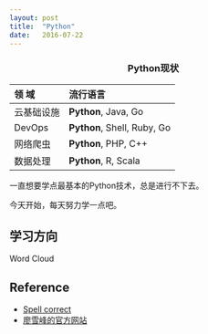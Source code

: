 ```yaml
---
layout: post
title:  "Python"
date:   2016-07-22
---
```


### <center> Python现状 </center>

|领 域|流行语言|
|:-|:-|
|云基础设施|**Python**, Java, Go|
|DevOps|**Python**, Shell, Ruby, Go|
|网络爬虫|**Python**, PHP, C++|
|数据处理|**Python**, R, Scala|


<p> </p>

<p> </p>

一直想要学点最基本的Python技术，总是进行不下去。

今天开始，每天努力学一点吧。



## 学习方向

Word Cloud










## Reference

- [Spell correct](http://norvig.com/spell-correct.html)
- [廖雪峰的官方网站](http://www.liaoxuefeng.com/)
